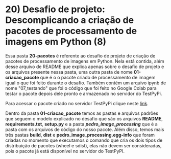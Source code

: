 # 20) Desafio de projeto: Descomplicando a criação de pacotes de processamento de imagens em Python (8)

Essa pasta **20-pacotes** é referente ao desafio de projeto de criação de pacotes de processamento de imagens em Python. Nela está contida, além desse arquivo de README que explica apenas sobre o desafio de projeto e os arquivos presente nessa pasta, uma outra pasta de nome **01-criacao_pacote** que é o o pacote criado de processamento de imagem igual o que foi feito durante o desafio. Também contém um arquivo ipynb de nome "07_testando" que foi o código que foi feito no Google Colab para testar o pacote depois dele pronto e armazenado no servidor do TestPyPi.

Para acessar o pacote criado no servidor TestPyPi clique neste [link](test.pypi.org/project/pedro-image-processing/).

Dentro da pasta **01-criacao_pacote** temos as pastas e arquivos padrões que seguem o modelo explicado no desafio que são os arquivos **README**, **requirements.txt**, **setup.py** e a pasta __*pedro_image_processing*__ que é a pasta com os arquivos de código do nosso pacote. Além disso, temos mais três pastas **build**, **dist** e **pedro_image_processing.egg-info** que foram criadas no momento que executamos o comando que cria os dois tipos de distribuição de pacotes (wheel e sdist), elas não devem ser consideradas, pois o pacote já está disponível no servidor do TestPyPI.